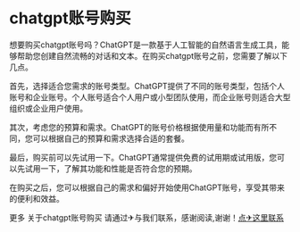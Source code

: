 # chatgpt账号购买

想要购买chatgpt账号吗？ChatGPT是一款基于人工智能的自然语言生成工具，能够帮助您创建自然流畅的对话和文本。在购买chatgpt账号之前，您需要了解以下几点。

首先，选择适合您需求的账号类型。ChatGPT提供了不同的账号类型，包括个人账号和企业账号。个人账号适合个人用户或小型团队使用，而企业账号则适合大型组织或企业用户使用。

其次，考虑您的预算和需求。ChatGPT的账号价格根据使用量和功能而有所不同，您可以根据自己的预算和需求选择合适的套餐。

最后，购买前可以先试用一下。ChatGPT通常提供免费的试用期或试用版，您可以先试用一下，了解其功能和性能是否符合您的预期。

在购买之后，您可以根据自己的需求和偏好开始使用ChatGPT账号，享受其带来的便利和效益。

更多 关于chatgpt账号购买 请通过✈与我们联系，感谢阅读,谢谢！[点✈这里联系](https://t.me/gngwzh)